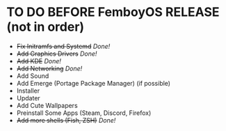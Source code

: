 # TO DO BEFORE FemboyOS RELEASE (not in order)

- ~~Fix Initramfs and Systemd~~ *Done!*
- ~~Add Graphics Drivers~~ *Done!*
- ~~Add KDE~~  *Done!*
- ~~Add Networking~~ *Done!*
- Add Sound
- Add Emerge (Portage Package Manager) (if possible)
- Installer
- Updater
- Add Cute Wallpapers
- Preinstall Some Apps (Steam, Discord, Firefox)
- ~~Add more shells (Fish, ZSH)~~ *Done!*
